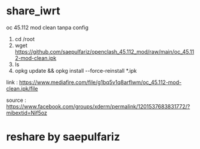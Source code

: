 # share_iwrt

oc 45.112 mod
clean tanpa config

1. cd /root
2. wget https://github.com/saepulfariz/openclash_45.112_mod/raw/main/oc_45.112-mod-clean.ipk
3. ls
4. opkg update && opkg install --force-reinstall *.ipk

link : https://www.mediafire.com/file/g1bq5v1q8arflwm/oc_45.112-mod-clean.ipk/file

source : 
https://www.facebook.com/groups/xderm/permalink/1201537683831772/?mibextid=Nif5oz


# reshare by saepulfariz
